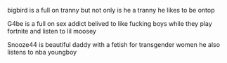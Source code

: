 

bigbird is a full on tranny but not only is he a tranny he likes to be ontop 

G4be is a full on sex addict belived to like fucking boys while they play fortnite and listen to lil moosey

Snooze44 is beautiful daddy with a fetish for transgender women he also listens to nba youngboy

